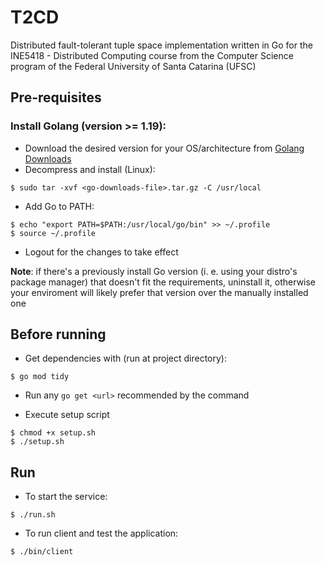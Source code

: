 # T2CD

Distributed fault-tolerant tuple space implementation written in Go for the INE5418 - Distributed Computing course from the Computer Science program of the Federal University of Santa Catarina (UFSC)

## Pre-requisites

### Install Golang (version >= 1.19):
- Download the desired version for your OS/architecture from [Golang Downloads](https://golang.org/dl/)
- Decompress and install (Linux):

```
$ sudo tar -xvf <go-downloads-file>.tar.gz -C /usr/local
```

- Add Go to PATH:

```
$ echo "export PATH=$PATH:/usr/local/go/bin" >> ~/.profile
$ source ~/.profile 
```

- Logout for the changes to take effect

**Note**: if there's a previously install Go version (i. e. using your distro's package manager) that doesn't fit the requirements, uninstall it, otherwise your enviroment will likely prefer that version over the manually installed one

### 
## Before running 

- Get dependencies with (run at project directory):
```
$ go mod tidy
```
- Run any `go get <url>` recommended by the command

- Execute setup script
```
$ chmod +x setup.sh
$ ./setup.sh
``` 

## Run
- To start the service:
```
$ ./run.sh
```

- To run client and test the application:
```
$ ./bin/client
```
